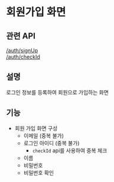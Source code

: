 # 회원가입 화면

## 관련 API
[/auth/signUp](https://github.com/lunch-team/lunch-rest-api/wiki/Member#회원가입)  
[/auth/checkId](https://github.com/lunch-team/lunch-rest-api/wiki/Member#아이디-중복-체크)

## 설명
로그인 정보를 등록하여 회원으로 가입하는 화면 

## 기능
- 회원 가입 화면 구성
  - 이메일 (중복 불가)
  - 로그인 아이디 (중복 불가)
    - `checkId` api를 사용하여 중복 체크
  - 이름
  - 비밀번호
  - 비밀번호 확인